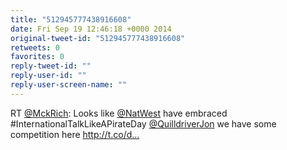 ```yaml
---
title: "512945777438916608"
date: Fri Sep 19 12:46:18 +0000 2014
original-tweet-id: "512945777438916608"
retweets: 0
favorites: 0
reply-tweet-id: ""
reply-user-id: ""
reply-user-screen-name: ""
---
```

RT <a href="https://twitter.com/MckRich">@MckRich</a>: Looks like <a href="https://twitter.com/NatWest">@NatWest</a> have embraced #InternationalTalkLikeAPirateDay <a href="https://twitter.com/QuilldriverJon">@QuilldriverJon</a> we have some competition here http://t.co/d…
